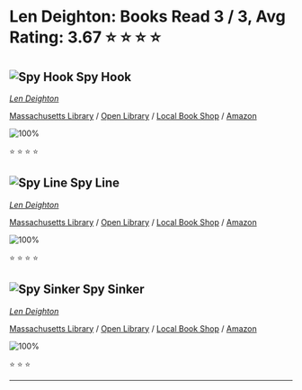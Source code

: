 # Len Deighton:  Books Read 3 / 3, Avg Rating: 3.67 :star: :star: :star: :star:

## ![Spy Hook](http://books.google.com/books/content?id=ffr-zQEACAAJ&printsec=frontcover&img=1&zoom=5&source=gbs_api) Spy Hook
*[Len Deighton](../authors/LenDeighton)*

[Massachusetts Library](https://library.minlib.net/search/i=978-0241505472) / [Open Library](https://openlibrary.org/isbn/978-0241505472) / [Local Book Shop](https://bookshop.org/books/spy-hook/978-0241505472) / [Amazon](https://smile.amazon.com/dp/024150547X)

![100%](https://progress-bar.dev/100) 

:star: :star: :star: :star:

## ![Spy Line](http://books.google.com/books/content?id=vE7yzQEACAAJ&printsec=frontcover&img=1&zoom=5&source=gbs_api) Spy Line
*[Len Deighton](../authors/LenDeighton)*

[Massachusetts Library](https://library.minlib.net/search/i=978-0241505489) / [Open Library](https://openlibrary.org/isbn/978-0241505489) / [Local Book Shop](https://bookshop.org/books/spy-line/978-0241505489) / [Amazon](https://smile.amazon.com/dp/0241505488)

![100%](https://progress-bar.dev/100) 

:star: :star: :star: :star:

## ![Spy Sinker](http://books.google.com/books/content?id=rY8QzgEACAAJ&printsec=frontcover&img=1&zoom=5&source=gbs_api) Spy Sinker
*[Len Deighton](../authors/LenDeighton)*

[Massachusetts Library](https://library.minlib.net/search/i=978-0241505496) / [Open Library](https://openlibrary.org/isbn/978-0241505496) / [Local Book Shop](https://bookshop.org/books/spy-sinker/978-0241505496) / [Amazon](https://smile.amazon.com/dp/0241505496)

![100%](https://progress-bar.dev/100) 

:star: :star: :star:

---
